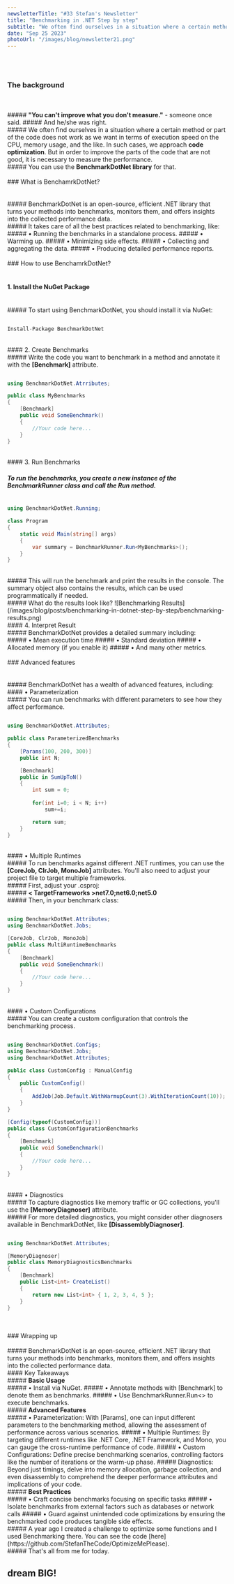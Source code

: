 ```yaml
---
newsletterTitle: "#33 Stefan's Newsletter"
title: "Benchmarking in .NET Step by step"
subtitle: "We often find ourselves in a situation where a certain method or part of the code does not work as we want in terms of execution speed on the CPU..."
date: "Sep 25 2023"
photoUrl: "/images/blog/newsletter21.png"
---
```

<br>
<br>

### The background
<br>
<br>
##### <b>"You can't improve what you don't measure."</b> - someone once said.
##### And he/she was right.
<br>
##### We often find ourselves in a situation where a certain method or part of the code does not work as we want in terms of execution speed on the CPU, memory usage, and the like. In such cases, we approach <b>code optimization</b>. But in order to improve the parts of the code that are not good, it is necessary to measure the performance.
<br>
##### You can use the <b>BenchmarkDotNet library</b> for that.

<br>
<br>
### What is BenchamrkDotNet?
<br>
<br>

<br>
##### BenchmarkDotNet is an open-source, efficient .NET library that turns your methods into benchmarks, monitors them, and offers insights into the collected performance data.
<br>
##### It takes care of all the best practices related to benchmarking, like:
<br>
##### • Running the benchmarks in a standalone process.
##### • Warming up.
##### • Minimizing side effects.
##### • Collecting and aggregating the data.
##### • Producing detailed performance reports.

<br>
<br>
### How to use BenchamrkDotNet?
<br>
<br>

#### 1. Install the NuGet Package
<br>
##### To start using BenchmarkDotNet, you should install it via NuGet:

```csharp

Install-Package BenchmarkDotNet

```
<br>
#### 2. Create Benchmarks
<br>
##### Write the code you want to benchmark in a method and annotate it with the <b>[Benchmark]</b> attribute.

```csharp

using BenchmarkDotNet.Atrributes;

public class MyBenchmarks
{
    [Benchmark]
    public void SomeBenchmark()
    {
        //Your code here...
    }
}
```
<br>
#### 3. Run Benchmarks
<br>

##### To run the benchmarks, you create a new instance of the <b>BenchmarkRunner</b> class and call the Run method.
```csharp

using BenchmarkDotNet.Running;

class Program
{
    static void Main(string[] args)
    {
        var summary = BenchmarkRunner.Run<MyBenchmarks>();
    }
}
```

<br>
##### This will run the benchmark and print the results in the console. The summary object also contains the results, which can be used programmatically if needed.
<br>
##### What do the results look like?
![Benchmarking Results](/images/blog/posts/benchmarking-in-dotnet-step-by-step/benchmarking-results.png)
<br>
#### 4. Interpret Result
<br>
##### BenchmarkDotNet provides a detailed summary including:
<br>
##### • Mean execution time
##### • Standard deviation
##### • Allocated memory (if you enable it)
##### • And many other metrics.

<br>
<br>
### Advanced features
<br>
<br>

<br>
##### BenchmarkDotNet has a wealth of advanced features, including:
<br>
#### • Parameterization
<br>
#####  You can run benchmarks with different parameters to see how they affect performance.

```csharp

using BenchmarkDotNet.Attributes;

public class ParameterizedBenchmarks
{
    [Params(100, 200, 300)]
    public int N;

    [Benchmark]
    public in SumUpToN()
    {
        int sum = 0;
        
        for(int i=0; i < N; i++)
            sum+=i;

        return sum;
    }
}

```
<br>
#### • Multiple Runtimes
<br>
#####  To run benchmarks against different .NET runtimes, you can use the <b>[CoreJob, ClrJob, MonoJob]</b> attributes. You'll also need to adjust your project file to target multiple frameworks.
<br>
##### First, adjust your .csproj:
<br>
##### <b>< TargetFrameworks >net7.0;net6.0;net5.0</ TargetFrameworks ></b>
<br>
##### Then, in your benchmark class:

```csharp

using BenchmarkDotNet.Attributes;
using BenchmarkDotNet.Jobs;

[CoreJob, ClrJob, MonoJob]
public class MultiRuntimeBenchmarks
{
    [Benchmark]
    public void SomeBenchmark()
    {
        //Your code here...
    }
}

```
<br>
#### • Custom Configurations
<br>
##### You can create a custom configuration that controls the benchmarking process.

```csharp

using BenchmarkDotNet.Configs;
using BenchmarkDotNet.Jobs;
using BenchmarkDotNet.Attributes;

public class CustomConfig : ManualConfig
{
    public CustomConfig()
    {
        AddJob(Job.Default.WithWarmupCount(3).WithIterationCount(10));
    }
}

[Config(typeof(CustomConfig))]
public class CustomConfigurationBenchmarks
{
    [Benchmark]
    public void SomeBenchmark()
    {
        //Your code here...
    }
}
```
<br>
#### • Diagnostics
<br>
##### To capture diagnostics like memory traffic or GC collections, you'll use the <b>[MemoryDiagnoser]</b> attribute.
<br>
##### For more detailed diagnostics, you might consider other diagnosers available in BenchmarkDotNet, like <b>[DisassemblyDiagnoser]</b>.

```csharp

using BenchmarkDotNet.Attributes;

[MemoryDiagnoser]
public class MemoryDiagnosticsBenchmarks
{
    [Benchmark]
    public List<int> CreateList()
    {
        return new List<int> { 1, 2, 3, 4, 5 };
    }
}

```
<br>
<br>
### Wrapping up
<br>
<br>
##### BenchmarkDotNet is an open-source, efficient .NET library that turns your methods into benchmarks, monitors them, and offers insights into the collected performance data.
<br>
#### Key Takeaways
<br>
##### <b>Basic Usage</b>
<br>
##### • Install via NuGet.
##### • Annotate methods with [Benchmark] to denote them as benchmarks.
##### • Use BenchmarkRunner.Run<> to execute benchmarks.
<br>
##### <b>Advanced Features</b>
<br>
##### • Parameterization: With [Params], one can input different parameters to the benchmarking method, allowing the assessment of performance across various scenarios.
##### • Multiple Runtimes: By targeting different runtimes like .NET Core, .NET Framework, and Mono, you can gauge the cross-runtime performance of code.
##### • Custom Configurations: Define precise benchmarking scenarios, controlling factors like the number of iterations or the warm-up phase.
##### Diagnostics: Beyond just timings, delve into memory allocation, garbage collection, and even disassembly to comprehend the deeper performance attributes and implications of your code.

<br>
##### <b>Best Practices</b>
<br>
##### • Craft concise benchmarks focusing on specific tasks
##### • Isolate benchmarks from external factors such as databases or network calls
##### • Guard against unintended code optimizations by ensuring the benchmarked code produces tangible side effects.
<br>
##### A year ago I created a challenge to optimize some functions and I used Benchmarking there. You can see the code [here](https://github.com/StefanTheCode/OptimizeMePlease).

<br>
##### That's all from me for today.
<br>

## <b > dream BIG! </b>